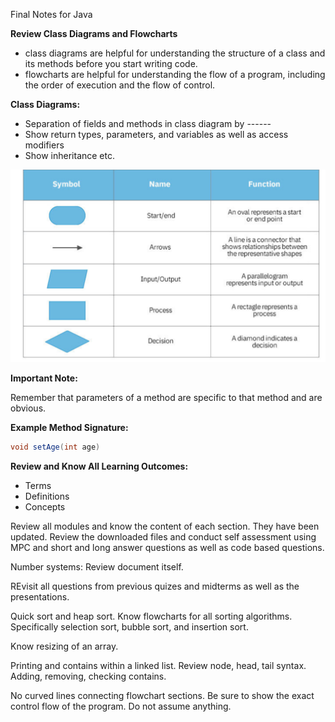 Final Notes for Java

**Review Class Diagrams and Flowcharts**
 - class diagrams are helpful for understanding the structure of a class and its methods before you start writing code.
 - flowcharts are helpful for understanding the flow of a program, including the order of execution and the flow of control.


**Class Diagrams:**

* Separation of fields and methods in class diagram by ------
* Show return types, parameters, and variables as well as access modifiers
* Show inheritance etc.

![alt text](FlowchartShapes.png)

**Important Note:**

Remember that parameters of a method are specific to that method and are obvious.

**Example Method Signature:**

```java
void setAge(int age)
```

**Review and Know All Learning Outcomes:**

* Terms
* Definitions
* Concepts

Review all modules and know the content of each section.
They have been updated.
Review the downloaded files and conduct self assessment using MPC and short and long answer questions as well as code based questions.

Number systems: Review document itself. 

REvisit all questions from previous quizes and midterms as well as the presentations. 

Quick sort and heap sort. Know flowcharts for all sorting algorithms. Specifically selection sort, bubble sort, and insertion sort. 

Know resizing of an array. 

Printing and contains within a linked list. 
Review node, head, tail syntax. 
Adding, removing, checking contains. 

No curved lines connecting flowchart sections.
Be sure to show the exact control flow of the program. Do not assume anything. 

